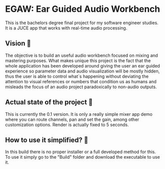 # EGAW: Ear Guided Audio Workbench

This is the bachelors degree final project for my software engineer studies. It is a JUCE app that works with real-time audio processing.

## Vision 👀
The objective is to build an useful audio workbench focused on mixing and mastering purposes. What makes unique this project is the fact that the whole application has been developed around giving the user an ear guided experience so parameter data and audio visualization will be mostly hidden, thus the user is able to control what´s happening without deviating the attention to visual references or numbers that condition us as humans and misleads the focus of an audio project paradoxically to non-audio outputs.

## Actual state of the project 👷
This is currently the 0.1 version. It is only a really simple mixer app demo where you can route channels, pan and set the gain, among other customization options. Render is actually fixed to 5 seconds.

## How to use it simplified? 🤔
In this build there is no proper installer or a full developed method for this. To use it simply go to the "Build" folder and download the executable to use it.
